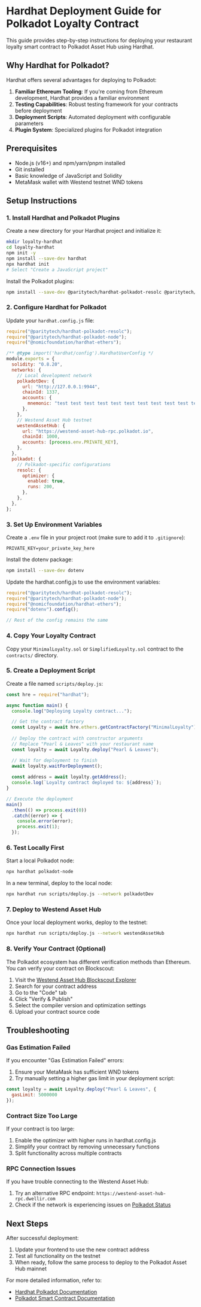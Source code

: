 # Hardhat Deployment Guide for Polkadot Loyalty Contract

This guide provides step-by-step instructions for deploying your restaurant loyalty smart contract to Polkadot Asset Hub using Hardhat.

## Why Hardhat for Polkadot?

Hardhat offers several advantages for deploying to Polkadot:

1. **Familiar Ethereum Tooling**: If you're coming from Ethereum development, Hardhat provides a familiar environment
2. **Testing Capabilities**: Robust testing framework for your contracts before deployment
3. **Deployment Scripts**: Automated deployment with configurable parameters
4. **Plugin System**: Specialized plugins for Polkadot integration

## Prerequisites

- Node.js (v16+) and npm/yarn/pnpm installed
- Git installed
- Basic knowledge of JavaScript and Solidity
- MetaMask wallet with Westend testnet WND tokens

## Setup Instructions

### 1. Install Hardhat and Polkadot Plugins

Create a new directory for your Hardhat project and initialize it:

```bash
mkdir loyalty-hardhat
cd loyalty-hardhat
npm init -y
npm install --save-dev hardhat
npx hardhat init
# Select "Create a JavaScript project"
```

Install the Polkadot plugins:

```bash
npm install --save-dev @paritytech/hardhat-polkadot-resolc @paritytech/hardhat-polkadot-node
```

### 2. Configure Hardhat for Polkadot

Update your `hardhat.config.js` file:

```javascript
require("@paritytech/hardhat-polkadot-resolc");
require("@paritytech/hardhat-polkadot-node");
require("@nomicfoundation/hardhat-ethers");

/** @type import('hardhat/config').HardhatUserConfig */
module.exports = {
  solidity: "0.8.20",
  networks: {
    // Local development network
    polkadotDev: {
      url: "http://127.0.0.1:9944",
      chainId: 1337,
      accounts: {
        mnemonic: "test test test test test test test test test test test junk",
      },
    },
    // Westend Asset Hub testnet
    westendAssetHub: {
      url: "https://westend-asset-hub-rpc.polkadot.io",
      chainId: 1000,
      accounts: [process.env.PRIVATE_KEY],
    },
  },
  polkadot: {
    // Polkadot-specific configurations
    resolc: {
      optimizer: {
        enabled: true,
        runs: 200,
      },
    },
  },
};
```

### 3. Set Up Environment Variables

Create a `.env` file in your project root (make sure to add it to `.gitignore`):

```
PRIVATE_KEY=your_private_key_here
```

Install the dotenv package:

```bash
npm install --save-dev dotenv
```

Update the hardhat.config.js to use the environment variables:

```javascript
require("@paritytech/hardhat-polkadot-resolc");
require("@paritytech/hardhat-polkadot-node");
require("@nomicfoundation/hardhat-ethers");
require("dotenv").config();

// Rest of the config remains the same
```

### 4. Copy Your Loyalty Contract

Copy your `MinimalLoyalty.sol` or `SimplifiedLoyalty.sol` contract to the `contracts/` directory.

### 5. Create a Deployment Script

Create a file named `scripts/deploy.js`:

```javascript
const hre = require("hardhat");

async function main() {
  console.log("Deploying Loyalty contract...");

  // Get the contract factory
  const Loyalty = await hre.ethers.getContractFactory("MinimalLoyalty");
  
  // Deploy the contract with constructor arguments
  // Replace "Pearl & Leaves" with your restaurant name
  const loyalty = await Loyalty.deploy("Pearl & Leaves");

  // Wait for deployment to finish
  await loyalty.waitForDeployment();
  
  const address = await loyalty.getAddress();
  console.log(`Loyalty contract deployed to: ${address}`);
}

// Execute the deployment
main()
  .then(() => process.exit(0))
  .catch((error) => {
    console.error(error);
    process.exit(1);
  });
```

### 6. Test Locally First

Start a local Polkadot node:

```bash
npx hardhat polkadot-node
```

In a new terminal, deploy to the local node:

```bash
npx hardhat run scripts/deploy.js --network polkadotDev
```

### 7. Deploy to Westend Asset Hub

Once your local deployment works, deploy to the testnet:

```bash
npx hardhat run scripts/deploy.js --network westendAssetHub
```

### 8. Verify Your Contract (Optional)

The Polkadot ecosystem has different verification methods than Ethereum. You can verify your contract on Blockscout:

1. Visit the [Westend Asset Hub Blockscout Explorer](https://westend-asset-hub.blockscout.com/)
2. Search for your contract address
3. Go to the "Code" tab
4. Click "Verify & Publish"
5. Select the compiler version and optimization settings
6. Upload your contract source code

## Troubleshooting

### Gas Estimation Failed

If you encounter "Gas Estimation Failed" errors:

1. Ensure your MetaMask has sufficient WND tokens
2. Try manually setting a higher gas limit in your deployment script:

```javascript
const loyalty = await Loyalty.deploy("Pearl & Leaves", {
  gasLimit: 5000000
});
```

### Contract Size Too Large

If your contract is too large:

1. Enable the optimizer with higher runs in hardhat.config.js
2. Simplify your contract by removing unnecessary functions
3. Split functionality across multiple contracts

### RPC Connection Issues

If you have trouble connecting to the Westend Asset Hub:

1. Try an alternative RPC endpoint: `https://westend-asset-hub-rpc.dwellir.com`
2. Check if the network is experiencing issues on [Polkadot Status](https://status.polkadot.network/)

## Next Steps

After successful deployment:

1. Update your frontend to use the new contract address
2. Test all functionality on the testnet
3. When ready, follow the same process to deploy to the Polkadot Asset Hub mainnet

For more detailed information, refer to:
- [Hardhat Polkadot Documentation](https://github.com/paritytech/hardhat-polkadot)
- [Polkadot Smart Contract Documentation](https://use.ink/smart-contracts-polkadot/)
